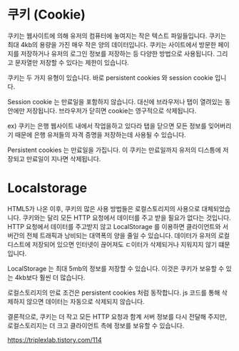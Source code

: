 # 쿠키 (Cookie)

쿠키는 웹사이트에 의해 유저의 컴퓨터에 놓여지는 작은 텍스트 파일들입니다. 쿠키는 최대 4kb의 용량을 가진 매우 작은 양의 데이터입니다. 쿠키는 사이트에서 방문한 페이지를 저장하거나 유저의 로그인 정보를 저장하는 등 다양한 방법으로 사용됩니다. 그리고 문자열만 저장할 수 있다는 제한이 있습니다.

쿠키는 두 가지 유형이 있습니다. 바로 persistent cookies 와 session cookie 입니다.

Session cookie 는 만료일을 포함하지 않습니다. 대신에 브라우저나 탭이 열려있는 동안에만 저장됩니다. 브라우저가 닫히면 cookie는 영구적으로 삭제됩니다.

ex) 쿠키는 은행 웹사이트 내에서 작업을하고 있다라 탭을 닫으면 모든 정보를 잊어버리기 때문에 은행 유저들의 자격 증명을 저장하는데 사용될 수 있습니다.

Persistent cookies 는 만료일을 가집니다. 이 쿠키는 만료일까지 유저의 디스틍에 저장되고 만료일이 지나면 삭제됩니다.

# Localstorage

HTML5가 나온 이후, 쿠키의 많은 사용 방법들은 로컬스토리지의 사용으로 대체되었습니다. 쿠키와는 달리 모든 HTTP 요청에서 데이터를 주고 받을 필요가 없다는 것입니다. HTTP 요청에서 데이터를 주고받지 않고 LocalStorage 를 이용하면 클라이언트와 서버간의 전체 트래픽과 낭비되는 대역폭의 양을 줄일 수 있습니다. 데이터가 유저의 로컬 디스트에 저장되어 있으면 인터넷이 끊어져도 ㄷ이터가 삭제되거나 지워지지 않기 떄문입니다.

LocalStorage 는 최대 5mb의 정보를 저장할 수 있습니다. 이것은 쿠키가 보유할 수 있는 4kb보다 훨씬 더 많습니다.

로컬스토리지의 만료 조건은 persistent cookies 처럼 동작합니다. js 코드를 통해 삭제하지 않으면 데이터는 자동으로 삭제되지 않습니다.

결론적으로, 쿠키는 더 작고 모든 HTTP 요청과 함계 서버 정보를 다시 전달해 주지만,  
로컬스토리지는 더 크고 클라이언트 측에 정보를 보유할 수 있습니다.

https://triplexlab.tistory.com/114
